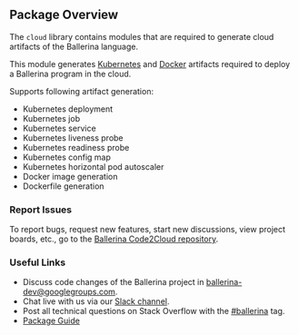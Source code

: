 ## Package Overview

The `cloud` library contains modules that are required to generate cloud artifacts of the Ballerina language.

This module generates [Kubernetes](https://kubernetes.io/) and [Docker](https://www.docker.com/) artifacts required to deploy a Ballerina program in the cloud. 

Supports following artifact generation:
- Kubernetes deployment
- Kubernetes job 
- Kubernetes service
- Kubernetes liveness probe
- Kubernetes readiness probe
- Kubernetes config map
- Kubernetes horizontal pod autoscaler
- Docker image generation 
- Dockerfile generation


### Report Issues

To report bugs, request new features, start new discussions, view project boards, etc., go to the [Ballerina Code2Cloud repository](https://github.com/ballerina-platform/module-ballerina-c2c).

### Useful Links
- Discuss code changes of the Ballerina project in [ballerina-dev@googlegroups.com](mailto:ballerina-dev@googlegroups.com).
- Chat live with us via our [Slack channel](https://ballerina.io/community/slack/).
- Post all technical questions on Stack Overflow with the [#ballerina](https://stackoverflow.com/questions/tagged/ballerina) tag.
- [Package Guide](https://ballerina.io/learn/user-guide/deployment/code-to-cloud/)